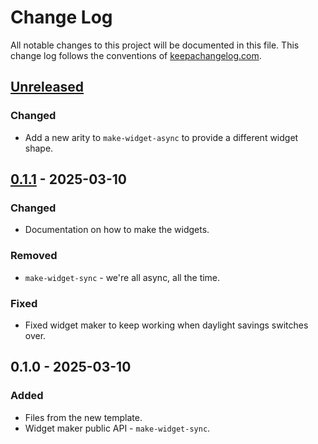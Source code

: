 # Change Log
All notable changes to this project will be documented in this file. This change log follows the conventions of [keepachangelog.com](http://keepachangelog.com/).

## [Unreleased]
### Changed
- Add a new arity to `make-widget-async` to provide a different widget shape.

## [0.1.1] - 2025-03-10
### Changed
- Documentation on how to make the widgets.

### Removed
- `make-widget-sync` - we're all async, all the time.

### Fixed
- Fixed widget maker to keep working when daylight savings switches over.

## 0.1.0 - 2025-03-10
### Added
- Files from the new template.
- Widget maker public API - `make-widget-sync`.

[Unreleased]: https://sourcehost.site/your-name/clj-intro/compare/0.1.1...HEAD
[0.1.1]: https://sourcehost.site/your-name/clj-intro/compare/0.1.0...0.1.1
